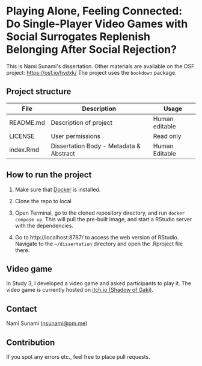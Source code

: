 # Playing Alone, Feeling Connected: Do Single-Player Video Games with Social Surrogates Replenish Belonging After Social Rejection?

<!-- Please add a brief introduction to explain what the project is about    -->

This is Nami Sunami's dissertation. Other materials are available on the OSF project: https://osf.io/hydxk/
The project uses the `bookdown` package.

## Project structure

<!--  You can add rows to this table, using "|" to separate columns.         -->

| File      | Description                             | Usage          |
| --------- | --------------------------------------- | -------------- |
| README.md | Description of project                  | Human editable |
| LICENSE   | User permissions                        | Read only      |
| index.Rmd | Dissertation Body - Metadata & Abstract | Human Editable |

## How to run the project

1. Make sure that [Docker](https://www.docker.com/) is installed.

2. Clone the repo to local

3. Open Terminal, go to the cloned repository directory, and run `docker compose up`. This will pull the pre-built image, and start a RStudio server with the dependencies.

4. Go to http://localhost:8787/ to access the web version of RStudio. Navigate to the `~/dissertation` directory and open the .Rproject file there.

## Video game

In Study 3, I developed a video game and asked participants to play it.
The video game is currently hosted on [itch.io (Shadow of Gaki)](https://nsunami.itch.io/shadow-of-gaki).

## Contact

Nami Sunami (nsunami@pm.me)

## Contribution

If you spot any errors etc., feel free to place pull requests.
